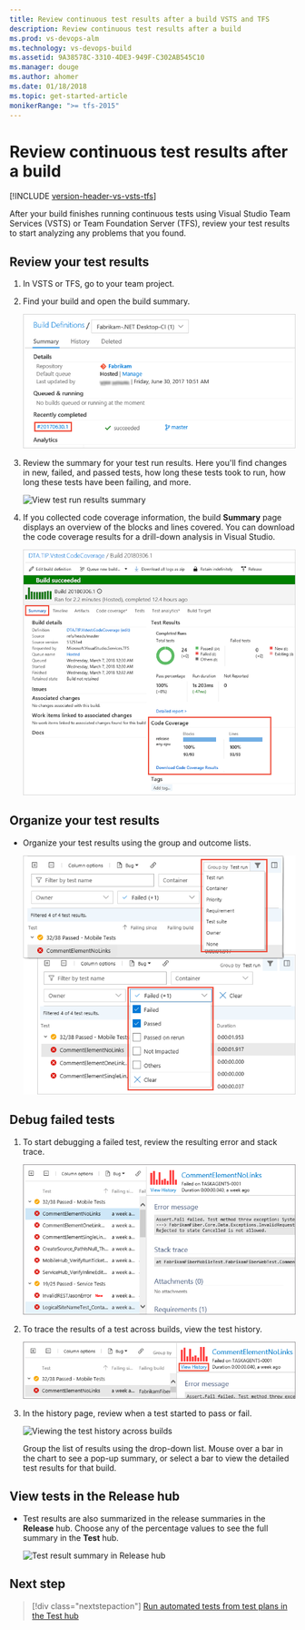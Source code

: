 ```yaml
---
title: Review continuous test results after a build VSTS and TFS 
description: Review continuous test results after a build
ms.prod: vs-devops-alm
ms.technology: vs-devops-build
ms.assetid: 9A38578C-3310-4DE3-949F-C302AB545C10
ms.manager: douge
ms.author: ahomer
ms.date: 01/18/2018
ms.topic: get-started-article
monikerRange: ">= tfs-2015"
---
```



# Review continuous test results after a build

[!INCLUDE [version-header-vs-vsts-tfs](_shared/version-header-vs-vsts-tfs.md)]

After your build finishes running continuous tests using Visual Studio Team Services (VSTS) or Team Foundation Server (TFS),
review your test results to start analyzing any problems that you found.

<a name="reviewtests"></a>  
## Review your test results

1. In VSTS or TFS, go to your team project.

1. Find your build and open the build summary.

   ![Go to Build hub, build definition, build summary](_img/review-continuous-test-results-after-build/open-summary.png)

1. Review the summary for your test run results.
   Here you'll find changes in new, failed, and passed tests, 
   how long these tests took to run, how long these tests have been failing, and more.

   ![View test run results summary](_img/test-results-summary.png)

1. If you collected code coverage information, the build **Summary** page displays an overview of the blocks and lines covered.
   You can download the code coverage results for a drill-down analysis in Visual Studio.

   ![View code coverage information](_img/review-continuous-test-results-after-build/code-coverage-results.png)

<a name="organizetests"></a>  
## Organize your test results

* Organize your test results using the group and outcome lists.

  ![Organize your test results](_img/organize-test-results.png)

<a name="debugtests"></a>  
## Debug failed tests

1. To start debugging a failed test, review the resulting error and stack trace.

   ![Error and stack trace for a failed test](_img/review-continuous-test-results-after-build/build-error-message.png)

1. To trace the results of a test across builds, view the test history.

   ![Open the test history page](_img/review-continuous-test-results-after-build/test-history-01.png)

1. In the history page, review when a test started to pass or fail.

   ![Viewing the test history across builds](_img/review-continuous-test-results-after-build/test-history-02.png)

   Group the list of results using the drop-down list.
   Mouse over a bar in the chart to see a pop-up summary, or select
   a bar to view the detailed test results for that build.
 
<a name="viewrelease"></a>  
## View tests in the Release hub

* Test results are also summarized in the release summaries in the **Release** hub.
  Choose any of the percentage values to see the full summary in the **Test** hub. 

  ![Test result summary in Release hub](_img/review-continuous-test-results-after-build/release-test-results-01.png)

## Next step

> [!div class="nextstepaction"]
> [Run automated tests from test plans in the Test hub](run-automated-tests-from-test-hub.md)
